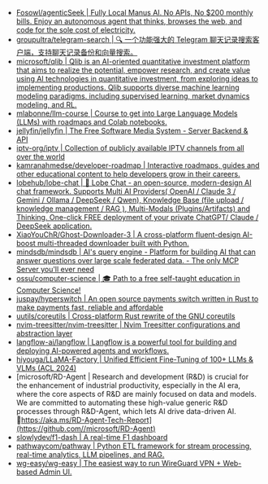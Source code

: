 + [Fosowl/agenticSeek | Fully Local Manus AI. No APIs, No $200 monthly bills. Enjoy an autonomous agent that thinks, browses the web, and code for the sole cost of electricity.](https://github.com//Fosowl/agenticSeek)
+ [groupultra/telegram-search | 🔍 一个功能强大的 Telegram 聊天记录搜索客户端，支持聊天记录备份和向量搜索。](https://github.com//groupultra/telegram-search)
+ [microsoft/qlib | Qlib is an AI-oriented quantitative investment platform that aims to realize the potential, empower research, and create value using AI technologies in quantitative investment, from exploring ideas to implementing productions. Qlib supports diverse machine learning modeling paradigms. including supervised learning, market dynamics modeling, and RL.](https://github.com//microsoft/qlib)
+ [mlabonne/llm-course | Course to get into Large Language Models (LLMs) with roadmaps and Colab notebooks.](https://github.com//mlabonne/llm-course)
+ [jellyfin/jellyfin | The Free Software Media System - Server Backend & API](https://github.com//jellyfin/jellyfin)
+ [iptv-org/iptv | Collection of publicly available IPTV channels from all over the world](https://github.com//iptv-org/iptv)
+ [kamranahmedse/developer-roadmap | Interactive roadmaps, guides and other educational content to help developers grow in their careers.](https://github.com//kamranahmedse/developer-roadmap)
+ [lobehub/lobe-chat | 🤯 Lobe Chat - an open-source, modern-design AI chat framework. Supports Multi AI Providers( OpenAI / Claude 3 / Gemini / Ollama / DeepSeek / Qwen), Knowledge Base (file upload / knowledge management / RAG ), Multi-Modals (Plugins/Artifacts) and Thinking. One-click FREE deployment of your private ChatGPT/ Claude / DeepSeek application.](https://github.com//lobehub/lobe-chat)
+ [XiaoYouChR/Ghost-Downloader-3 | A cross-platform fluent-design AI-boost multi-threaded downloader built with Python.](https://github.com//XiaoYouChR/Ghost-Downloader-3)
+ [mindsdb/mindsdb | AI's query engine - Platform for building AI that can answer questions over large scale federated data. - The only MCP Server you'll ever need](https://github.com//mindsdb/mindsdb)
+ [ossu/computer-science | 🎓 Path to a free self-taught education in Computer Science!](https://github.com//ossu/computer-science)
+ [juspay/hyperswitch | An open source payments switch written in Rust to make payments fast, reliable and affordable](https://github.com//juspay/hyperswitch)
+ [uutils/coreutils | Cross-platform Rust rewrite of the GNU coreutils](https://github.com//uutils/coreutils)
+ [nvim-treesitter/nvim-treesitter | Nvim Treesitter configurations and abstraction layer](https://github.com//nvim-treesitter/nvim-treesitter)
+ [langflow-ai/langflow | Langflow is a powerful tool for building and deploying AI-powered agents and workflows.](https://github.com//langflow-ai/langflow)
+ [hiyouga/LLaMA-Factory | Unified Efficient Fine-Tuning of 100+ LLMs & VLMs (ACL 2024)](https://github.com//hiyouga/LLaMA-Factory)
+ [microsoft/RD-Agent | Research and development (R&D) is crucial for the enhancement of industrial productivity, especially in the AI era, where the core aspects of R&D are mainly focused on data and models. We are committed to automating these high-value generic R&D processes through R&D-Agent, which lets AI drive data-driven AI. 🔗https://aka.ms/RD-Agent-Tech-Report](https://github.com//microsoft/RD-Agent)
+ [slowlydev/f1-dash | A real-time F1 dashboard](https://github.com//slowlydev/f1-dash)
+ [pathwaycom/pathway | Python ETL framework for stream processing, real-time analytics, LLM pipelines, and RAG.](https://github.com//pathwaycom/pathway)
+ [wg-easy/wg-easy | The easiest way to run WireGuard VPN + Web-based Admin UI.](https://github.com//wg-easy/wg-easy)
